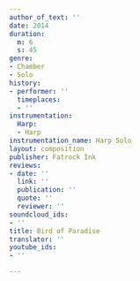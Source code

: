 ```yaml
---
author_of_text: ''
date: 2014
duration:
  m: 6
  s: 45
genre:
- Chamber
- Solo
history:
- performer: ''
  timeplaces:
  - ''
instrumentation:
  Harp:
  - Harp
instrumentation_name: Harp Solo
layout: composition
publisher: Fatrock Ink
reviews:
- date: ''
  link: ''
  publication: ''
  quote: ''
  reviewer: ''
soundcloud_ids:
- ''
title: Bird of Paradise
translator: ''
youtube_ids:
- ''

---
```

